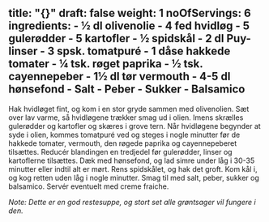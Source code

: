title: "{}"
draft: false
weight: 1
noOfServings: 6
ingredients:
	- ½ dl olivenolie
	- 4 fed hvidløg
	- 5 gulerødder
	- 5 kartofler
	- ½ spidskål
	- 2 dl Puy-linser
	- 3 spsk. tomatpuré
	- 1 dåse hakkede tomater
	- **¼** tsk. røget paprika
	- ½ tsk. cayennepeber
	- 1½ dl tør vermouth
	- 4-5 dl hønsefond
	- Salt
	- Peber
	- Sukker
	- Balsamico
---

Hak hvidløget fint, og kom i en stor gryde sammen med olivenolien. Sæt
over lav varme, så hvidløgene trækker smag ud i olien. Imens skrælles
gulerødder og kartofler og skæres i grove tern. Når hvidløgene begynder
at syde i olien, kommes tomatpuré ved og steges i nogle minutter før de
hakkede tomater, vermouth, den røgede paprika og cayennepeberet
tilsættes. Reducér blandingen en tredjedel før gulerødder, linser og
kartoflerne tilsættes. Dæk med hønsefond, og lad simre under låg i 30-35
minutter eller indtil alt er mørt. Rens spidskålet, og hak det groft.
Kom kål i, og kog retten uden låg i nogle minutter. Smag til med salt,
peber, sukker og balsamico. Servér eventuelt med creme fraiche.

*Note: Dette er en god restesuppe, og stort set alle grøntsager vil
fungere i den.*

